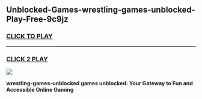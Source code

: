 
## Unblocked-Games-wrestling-games-unblocked-Play-Free-9c9jz
<h3>
<a href="https://premium76.site?title=wrestling-games-unblocked&ref=21A">CLICK TO PLAY</a></h3>
<hr>

<h3>
<a href="https://premium76.site?title=wrestling-games-unblocked&ref=21A">CLICK 2 PLAY</a>
  
</h3>

<a href="https://premium76.site?title=wrestling-games-unblocked&ref=21A"><img src="https://clearcache.store/games.png"></a>


**wrestling-games-unblocked games unblocked: Your Gateway to Fun and Accessible Online Gaming**
